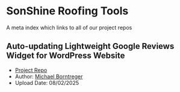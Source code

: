 # SonShine Roofing Tools
A meta index which links to all of our project repos

## Auto-updating Lightweight Google Reviews Widget for WordPress Website
- [Project Repo](https://github.com/mjborntreger/sonshine-google-reviews-shortcode)
- Author: [Michael Borntreger](https://github.com/mjborntreger)
- Upload Date: 08/02/2025
